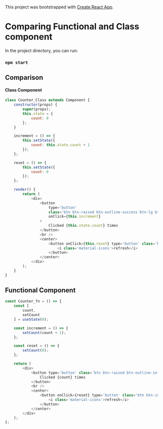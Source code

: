This project was bootstrapped with [Create React App](https://github.com/facebook/create-react-app).

# Comparing Functional and Class component 


#### 
In the project directory, you can run:
### `npm start`

## Comparison

#### Class Component

```js
class Counter_Class extends Component {
	constructor(props) {
		super(props);
		this.state = {
			count: 0
		};
	}

	increment = () => {
		this.setState({
			count: this.state.count + 1
		});
	};

	reset = () => {
		this.setState({
			count: 0
		});
	};

	render() {
		return (
			<div>
				<button
					type='button'
					class='btn btn-raised btn-outline-success btn-lg btn-block'
					onClick={this.increment}
				>
					Clicked {this.state.count} times
				</button>
				<br />
				<center>
					<button onClick={this.reset} type='button' class='btn btn-success bmd-btn-fab'>
						<i class='material-icons'>refresh</i>
					</button>
				</center>
			</div>
		);
	}
}
```

## Functional Component

```js
const Counter_fn = () => {
	const [
		count,
		setCount
	] = useState(0);

	const increment = () => {
		setCount(count + 1);
	};

	const reset = () => {
		setCount(0);
	};

	return (
		<div>
			<button type='button' class='btn btn-raised btn-outline-info btn-lg btn-block' onClick={increment}>
				Clicked {count} times
			</button>
			<br />
			<center>
				<button onClick={reset} type='button' class='btn btn-info bmd-btn-fab'>
					<i class='material-icons'>refresh</i>
				</button>
			</center>
		</div>
	);
};
```
